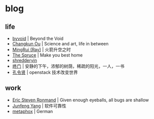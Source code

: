 # blog

## life

- [byvoid](https://www.byvoid.com/) | Beyond the Void
- [Changkun Ou](https://changkun.us/) | Science and art, life in between
- [MingRui (Ray)](https://drustz.com/) | 火箭升空之时
- [The Spruce](https://www.thespruce.com/) | Make you best home
- [shredderyin](https://docs.huihoo.com/homepage/shredderyin/index.html)
- [咚门](http://www.dearzd.com/DBlog/) | 安静的下午，浓郁的树荫，稀疏的阳光，一人，一书
- [孔令贤](https://lingxiankong.github.io/index.html) | openstack 技术改变世界

## work

- [Eric Steven Ronmand](http://www.catb.org/esr/) | Given enough eyeballs, all bugs are shallow
- [Junfeng Yang](http://www.cs.columbia.edu/~junfeng/) | 软件可靠性
- [metaphox](http://blog.metaphox.com/) | German
